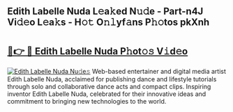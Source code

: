 ## Edith Labelle Nuda L𝚎a𝚔ed N𝚞𝚍e - Part-n4J Vi𝚍𝚎o L𝚎a𝚔s - H𝚘𝚝 O𝚗𝚕yf𝚊ns P𝚑𝚘tos pkXnh

# <h2><a href="http://kfeizo.oniu.top/?m=Edith+Labelle+Nuda">🔗👉 🔴 Edith Labelle Nuda P𝚑ot𝚘𝚜 V𝚒d𝚎o</a></h2>

[![Edith Labelle Nuda Nu𝚍e𝚜](https://i.imgur.com/0qMVB7G.gif)](http://kfeizo.oniu.top/?m=Edith+Labelle+Nuda)
Web-based entertainer and digital media artist Edith Labelle Nuda, acclaimed for publishing dance and lifestyle tutorials through solo and collaborative dance acts and compact clips. Inspiring inventor Edith Labelle Nuda, celebrated for their innovative ideas and commitment to bringing new technologies to the world.  
